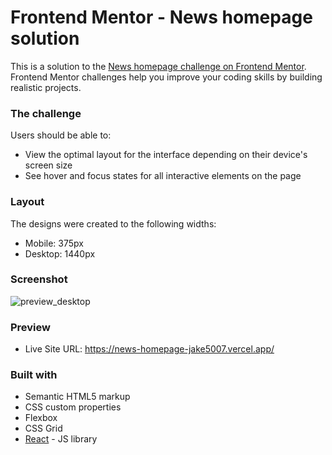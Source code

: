 # Frontend Mentor - News homepage solution

This is a solution to the [News homepage challenge on Frontend Mentor](https://www.frontendmentor.io/challenges/news-homepage-H6SWTa1MFl). Frontend Mentor challenges help you improve your coding skills by building realistic projects. 

### The challenge

Users should be able to:

- View the optimal layout for the interface depending on their device's screen size
- See hover and focus states for all interactive elements on the page

### Layout

The designs were created to the following widths:

- Mobile: 375px
- Desktop: 1440px

### Screenshot

![preview_desktop](https://user-images.githubusercontent.com/44399233/230831658-a3e03cd9-fe31-4410-96e9-c53a18a7f41e.png)

### Preview

- Live Site URL: https://news-homepage-jake5007.vercel.app/

### Built with

- Semantic HTML5 markup
- CSS custom properties
- Flexbox
- CSS Grid
- [React](https://reactjs.org/) - JS library


